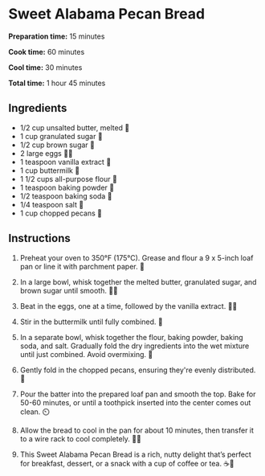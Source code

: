 # Sweet Alabama Pecan Bread

**Preparation time:** 15 minutes

**Cook time:** 60 minutes

**Cool time:** 30 minutes

**Total time:** 1 hour 45 minutes

## Ingredients

- 1/2 cup unsalted butter, melted 🧈
- 1 cup granulated sugar 🍬
- 1/2 cup brown sugar 🍯
- 2 large eggs 🥚🥚
- 1 teaspoon vanilla extract 🍦
- 1 cup buttermilk 🥛
- 1 1/2 cups all-purpose flour 🍞
- 1 teaspoon baking powder 🥄
- 1/2 teaspoon baking soda 🥤
- 1/4 teaspoon salt 🧂
- 1 cup chopped pecans 🥜

## Instructions

1. Preheat your oven to 350°F (175°C). Grease and flour a 9 x 5-inch loaf pan or line it with parchment paper. 🍞

2. In a large bowl, whisk together the melted butter, granulated sugar, and brown sugar until smooth. 🧈🍬

3. Beat in the eggs, one at a time, followed by the vanilla extract. 🥚🍦

4. Stir in the buttermilk until fully combined. 🥛

5. In a separate bowl, whisk together the flour, baking powder, baking soda, and salt. Gradually fold the dry ingredients into the wet mixture until just combined. Avoid overmixing. 🍞

6. Gently fold in the chopped pecans, ensuring they're evenly distributed. 🥜

7. Pour the batter into the prepared loaf pan and smooth the top. Bake for 50-60 minutes, or until a toothpick inserted into the center comes out clean. ⏲️

8. Allow the bread to cool in the pan for about 10 minutes, then transfer it to a wire rack to cool completely. 🍞✨

9. This Sweet Alabama Pecan Bread is a rich, nutty delight that’s perfect for breakfast, dessert, or a snack with a cup of coffee or tea. ☕🍴
